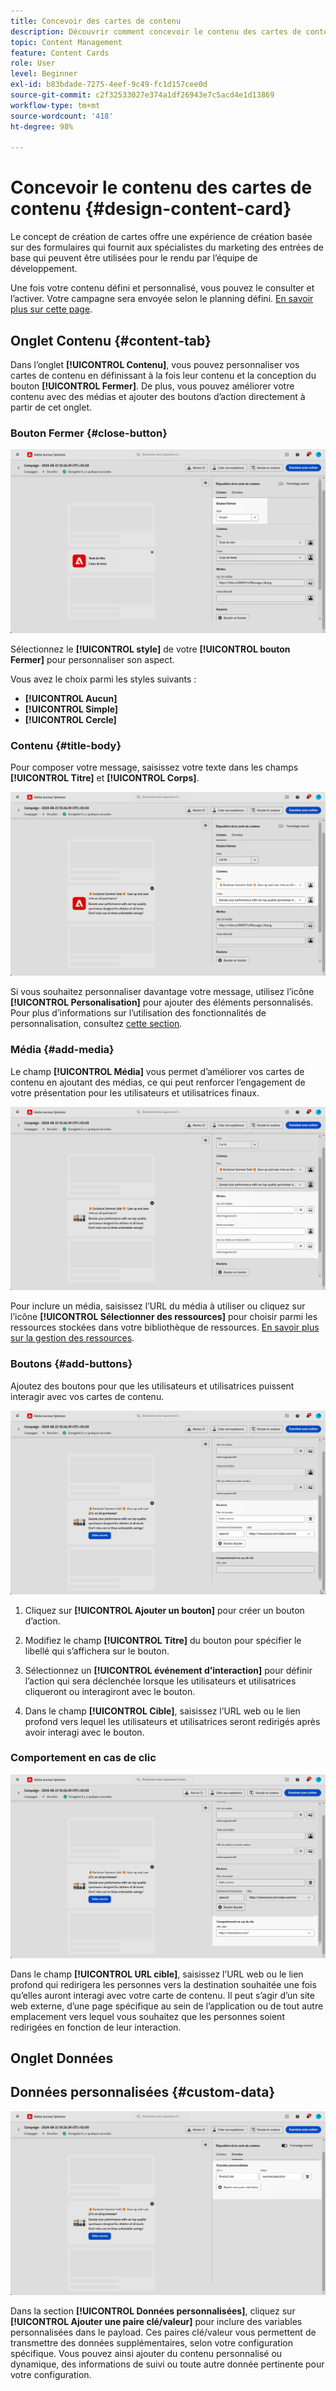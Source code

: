 ```yaml
---
title: Concevoir des cartes de contenu
description: Découvrir comment concevoir le contenu des cartes de contenu
topic: Content Management
feature: Content Cards
role: User
level: Beginner
exl-id: b83bdade-7275-4eef-9c49-fc1d157cee0d
source-git-commit: c2f32533027e374a1df26943e7c5acd4e1d13869
workflow-type: tm+mt
source-wordcount: '418'
ht-degree: 98%

---
```


# Concevoir le contenu des cartes de contenu {#design-content-card}

Le concept de création de cartes offre une expérience de création basée sur des formulaires qui fournit aux spécialistes du marketing des entrées de base qui peuvent être utilisées pour le rendu par l’équipe de développement.

Une fois votre contenu défini et personnalisé, vous pouvez le consulter et l’activer. Votre campagne sera envoyée selon le planning défini. [En savoir plus sur cette page](../campaigns/review-activate-campaign.md).

## Onglet Contenu {#content-tab}

Dans l’onglet **[!UICONTROL Contenu]**, vous pouvez personnaliser vos cartes de contenu en définissant à la fois leur contenu et la conception du bouton **[!UICONTROL Fermer]**. De plus, vous pouvez améliorer votre contenu avec des médias et ajouter des boutons d’action directement à partir de cet onglet.

### Bouton Fermer {#close-button}

![](assets/content-card-design-1.png)

Sélectionnez le **[!UICONTROL style]** de votre **[!UICONTROL bouton Fermer]** pour personnaliser son aspect.

Vous avez le choix parmi les styles suivants :

* **[!UICONTROL Aucun]**
* **[!UICONTROL Simple]**
* **[!UICONTROL Cercle]**

### Contenu {#title-body}

Pour composer votre message, saisissez votre texte dans les champs **[!UICONTROL Titre]** et **[!UICONTROL Corps]**.

![](assets/content-card-design-2.png)

Si vous souhaitez personnaliser davantage votre message, utilisez l’icône **[!UICONTROL Personalisation]** pour ajouter des éléments personnalisés. Pour plus d’informations sur l’utilisation des fonctionnalités de personnalisation, consultez [cette section](../personalization/personalize.md).

<!--
+++More options with advanced formatting

If the **[!UICONTROL Advanced formatting mode]** is switched on, you can choose for your **[!UICONTROL Header]** and **[!UICONTROL Body]**:

* the **[!UICONTROL Font]**
* the **[!UICONTROL Pt size]**
* the **[!UICONTROL Font Color]**
* the **[!UICONTROL Alignment]**
+++
-->

### Média {#add-media}

Le champ **[!UICONTROL Média]** vous permet d’améliorer vos cartes de contenu en ajoutant des médias, ce qui peut renforcer l’engagement de votre présentation pour les utilisateurs et utilisatrices finaux.

![](assets/content-card-design-3.png)

Pour inclure un média, saisissez l’URL du média à utiliser ou cliquez sur l’icône **[!UICONTROL Sélectionner des ressources]** pour choisir parmi les ressources stockées dans votre bibliothèque de ressources. [En savoir plus sur la gestion des ressources](../integrations/assets.md).

<!--
+++More options with advanced formatting

If the **[!UICONTROL Advanced formatting mode]** is switched on, you can add an **[!UICONTROL Alternative text]** for screen reading applications and another asset in the **[!UICONTROL Dark Mode Media URL]** field.

+++
-->

### Boutons {#add-buttons}

Ajoutez des boutons pour que les utilisateurs et utilisatrices puissent interagir avec vos cartes de contenu.

![](assets/content-card-design-4.png)

1. Cliquez sur **[!UICONTROL Ajouter un bouton]** pour créer un bouton d’action.

1. Modifiez le champ **[!UICONTROL Titre]** du bouton pour spécifier le libellé qui s’affichera sur le bouton.

1. Sélectionnez un **[!UICONTROL événement d’interaction]** pour définir l’action qui sera déclenchée lorsque les utilisateurs et utilisatrices cliqueront ou interagiront avec le bouton.

1. Dans le champ **[!UICONTROL Cible]**, saisissez l’URL web ou le lien profond vers lequel les utilisateurs et utilisatrices seront redirigés après avoir interagi avec le bouton.

<!--
+++More options with advanced formatting

If the **[!UICONTROL Advanced formatting mode]** is switched on, you can choose for your **[!UICONTROL Buttons]**:

* the **[!UICONTROL Font]**
* the **[!UICONTROL Pt size]**
* the **[!UICONTROL Font Color]**
* the **[!UICONTROL Alignment]**

+++
-->

### Comportement en cas de clic

![](assets/content-card-design-5.png)

Dans le champ **[!UICONTROL URL cible]**, saisissez l’URL web ou le lien profond qui redirigera les personnes vers la destination souhaitée une fois qu’elles auront interagi avec votre carte de contenu. Il peut s’agir d’un site web externe, d’une page spécifique au sein de l’application ou de tout autre emplacement vers lequel vous souhaitez que les personnes soient redirigées en fonction de leur interaction.

## Onglet Données

## Données personnalisées {#custom-data}

![](assets/content-card-design-6.png)

Dans la section **[!UICONTROL Données personnalisées]**, cliquez sur **[!UICONTROL Ajouter une paire clé/valeur]** pour inclure des variables personnalisées dans le payload. Ces paires clé/valeur vous permettent de transmettre des données supplémentaires, selon votre configuration spécifique. Vous pouvez ainsi ajouter du contenu personnalisé ou dynamique, des informations de suivi ou toute autre donnée pertinente pour votre configuration.
